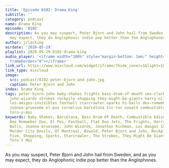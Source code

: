 ```yaml
---
title: 'Episode 0102: Drama King'
subtitle: ''
category: podcast
name: Drama King
episode: '0102'
description: As you may suspect, Peter Bjorn and John hail from Sweden, and as you
  may expect, they do Anglophonic indie pop better than the Anglophones.
author: jclacking
airdate: '2020-05-29'
playlist: 2020-05-29-0102-drama-king
audio_player: '<iframe width="100%" style="margin-bottom: 1em;" height="120" src="https://www.mixcloud.com/widget/iframe/?feed=widget%2Fiframe%2F%3Fhide_cover%3D1%26light%3D1%26hide_artwork%3D1%26feed%3D%252Fthe-lacking-org%252F28phqw-102-drama-king%252F&hide_artwork=1&hide_cover=1&light=1"
  frameborder="0"></iframe>'
link_url: https://www.mixcloud.com/widget/iframe/?hide_cover=1&light=1&hide_artwork=1&feed=%2Fthe-lacking-org%2F28phqw-102-drama-king%2F
link_type: mixcloud
image:
  src: podcast/0102-peter-bjorn-and-john.jpg
  caption: Peter Bjorn and John
index: Drama King
tags: peter-bjorn-john baby-shakes frights bass-drum-of-death sex-clark-five of-montreal
  john-wizards strokes rockpile shopping they-might-be-giants harry-nilsson jonathan-richman
  los-amigos-invisibles fastball starcrawler sparks hi-balls dex-romweber-duo murder-city-devils
  joanna-gruesome el-pus cornelius barcelona tic-toc ozwald combustible-edison flat-duo-jets
  toro-y-moi
keywords: Baby Shakes, Barcelona, Bass Drum Of Death, Combustible Edison, Cornelius,
  Dex Romweber Duo, El Pus, Fastball, Flat Duo Jets, The Frights, Harry Nilsson, Hi
  Balls, Joanna Gruesome, John Wizards, Jonathan Richman, Los Amigos Invisibles, The
  Murder City Devils, Of Montreal, Øzwald, Peter Bjorn and John, Rockpile, Sex Clark
  Five, Shopping, Sparks, Starcrawler, The Strokes, They Might Be Giants, Tic Toc,
  Toro Y Moi
---
```

As you may suspect, Peter Bjorn and John hail from Sweden, and as you may expect, they do Anglophonic indie pop better than the Anglophones.
